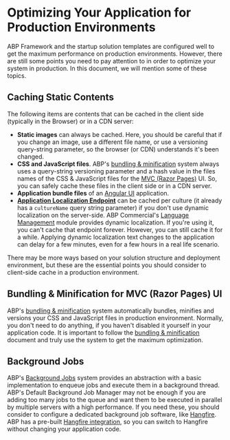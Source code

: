 # Optimizing Your Application for Production Environments

ABP Framework and the startup solution templates are configured well to get the maximum performance on production environments. However, there are still some points you need to pay attention to in order to optimize your system in production. In this document, we will mention some of these topics.

## Caching Static Contents

The following items are contents that can be cached in the client side (typically in the Browser) or in a CDN server:

* **Static images** can always be cached. Here, you should be careful that if you change an image, use a different file name, or use a versioning query-string parameter, so the browser (or CDN) understands it's been changed.
* **CSS and JavaScript files**. ABP's [bundling & minification](../framework/ui/mvc-razor-pages/bundling-minification.md) system always uses a query-string versioning parameter and a hash value in the files names of the CSS & JavaScript files for the [MVC (Razor Pages)](../framework/ui/mvc-razor-pages/overall.md) UI. So, you can safely cache these files in the client side or in a CDN server.
* **Application bundle files** of an [Angular UI](../framework/ui/angular/quick-start.md) application.
* **[Application Localization Endpoint](../API/Application-Localization.md)** can be cached per culture (it already has a `cultureName` query string parameter) if you don't use dynamic localization on the server-side. ABP Commercial's [Language Management](https://commercial.abp.io/modules/Volo.LanguageManagement) module provides dynamic localization. If you're using it, you can't cache that endpoint forever. However, you can still cache it for a while. Applying dynamic localization text changes to the application can delay for a few minutes, even for a few hours in a real life scenario.

There may be more ways based on your solution structure and deployment environment, but these are the essential points you should consider to client-side cache in a production environment.

## Bundling & Minification for MVC (Razor Pages) UI

ABP's [bundling & minification](../framework/ui/mvc-razor-pages/bundling-minification.md) system automatically bundles, minifies and versions your CSS and JavaScript files in production environment. Normally, you don't need to do anything, if you haven't disabled it yourself in your application code. It is important to follow the [bundling & minification](../framework/ui/mvc-razor-pages/bundling-minification.md) document and truly use the system to get the maximum optimization.

## Background Jobs

ABP's [Background Jobs](../framework/infrastructure/background-jobs/index.md) system provides an abstraction with a basic implementation to enqueue jobs and execute them in a background thread. ABP's Default Background Job Manager may not be enough if you are adding too many jobs to the queue and want them to be executed in parallel by multiple servers with a high performance. If you need these, you should consider to configure a dedicated background job software, like [Hangfire](https://www.hangfire.io/). ABP has a pre-built [Hangfire integration](../framework/infrastructure/background-jobs/hangfire.md), so you can switch to Hangfire without changing your application code.
